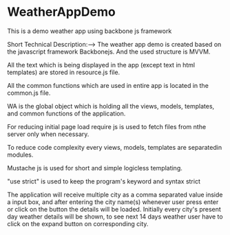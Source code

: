 WeatherAppDemo
==============

This is a demo weather app using backbone js framework

Short Technical Description:-->
The weather app demo is created based on the javascript framework Backbonejs. And the used structure is MVVM.

All the text which is being displayed in the app (except text in html templates) are stored in resource.js file.

All the common functions which are used in entire app is located in the common.js file.

WA is the global object which is holding all the views, models, templates, and common functions of the application.

For reducing initial page load require js is used to fetch files from nthe server only when necessary.

To reduce code complexity every views, models, templates are separatedin modules.

Mustache js is used for short and simple logicless templating.

"use strict" is used to keep the program's keyword and syntax strict

The application will receive multiple city as a comma separated value inside a input box, and after entering the city name(s) whenever user press enter or click on the button the details will be loaded. Initially every city's present day weather details will be shown, to see next 14 days weather user have to click on the expand button on corresponding city.

